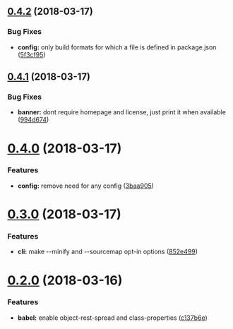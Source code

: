 <a name="0.4.2"></a>
## [0.4.2](https://github.com/zenflow/zenflow-build-js-lib/compare/v0.4.1...v0.4.2) (2018-03-17)


### Bug Fixes

* **config:** only build formats for which a file is defined in package.json ([5f3cf95](https://github.com/zenflow/zenflow-build-js-lib/commit/5f3cf95))

<a name="0.4.1"></a>
## [0.4.1](https://github.com/zenflow/zenflow-build-js-lib/compare/v0.4.0...v0.4.1) (2018-03-17)


### Bug Fixes

* **banner:** dont require homepage and license, just print it when available ([994d674](https://github.com/zenflow/zenflow-build-js-lib/commit/994d674))

<a name="0.4.0"></a>
# [0.4.0](https://github.com/zenflow/zenflow-build-js-lib/compare/v0.3.0...v0.4.0) (2018-03-17)


### Features

* **config:** remove need for any config ([3baa905](https://github.com/zenflow/zenflow-build-js-lib/commit/3baa905))

<a name="0.3.0"></a>
# [0.3.0](https://github.com/zenflow/zenflow-build-js-lib/compare/v0.2.0...v0.3.0) (2018-03-17)


### Features

* **cli:** make --minify and --sourcemap opt-in options ([852e499](https://github.com/zenflow/zenflow-build-js-lib/commit/852e499))

<a name="0.2.0"></a>
# [0.2.0](https://github.com/zenflow/zenflow-build-js-lib/compare/v0.1.1...v0.2.0) (2018-03-16)


### Features

* **babel:** enable object-rest-spread and class-properties ([c137b6e](https://github.com/zenflow/zenflow-build-js-lib/commit/c137b6e))
